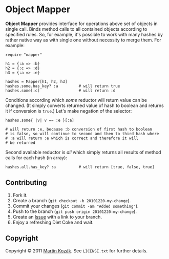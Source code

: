 Object Mapper
=============

**Object Mapper** provides interface for operations above set of objects 
in single call. Binds method calls to all contained objects according to 
specified rules. So, for example, it's possible to work with many hashes 
by rather native way as with single one without necessity to merge them. 
For example:

    require "mapper"
    
    h1 = {:a => :b}
    h2 = {:c => :d}
    h3 = {:a => :e}
    
    hashes = Mapper[h1, h2, h3]
    hashes.some.has_key? :a         # will return true
    hashes.some[:c]                 # will return :d
    
Conditions according which *some* reductor will return value can be 
changed. (It simply converts returned value of hash to boolean and 
returns it if conversion is `true`.) Let's make negation of the
selector:

    hashes.some{ |v| v == :e }[:a]       
    
    # will return :e, because :b conversion of first hash to boolean 
    # is false, so will continue to second and then to third hash where 
    # :a will return :e which is correct and therefore it will 
    # be returned

Second available reductor is *all* which simply returns all results of 
method calls for each hash (in array):

    hashes.all.has_key? :a          # will return [true, false, true]

Contributing
------------

1. Fork it.
2. Create a branch (`git checkout -b 20101220-my-change`).
3. Commit your changes (`git commit -am "Added something"`).
4. Push to the branch (`git push origin 20101220-my-change`).
5. Create an [Issue][2] with a link to your branch.
6. Enjoy a refreshing Diet Coke and wait.

Copyright
---------

Copyright &copy; 2011 [Martin Kozák][3]. See `LICENSE.txt` for
further details.

[1]: http://optipng.sourceforge.net/
[2]: http://github.com/martinkozak/qrpc/issues
[3]: http://www.martinkozak.net/
[4]: http://rubyeventmachine.com/

